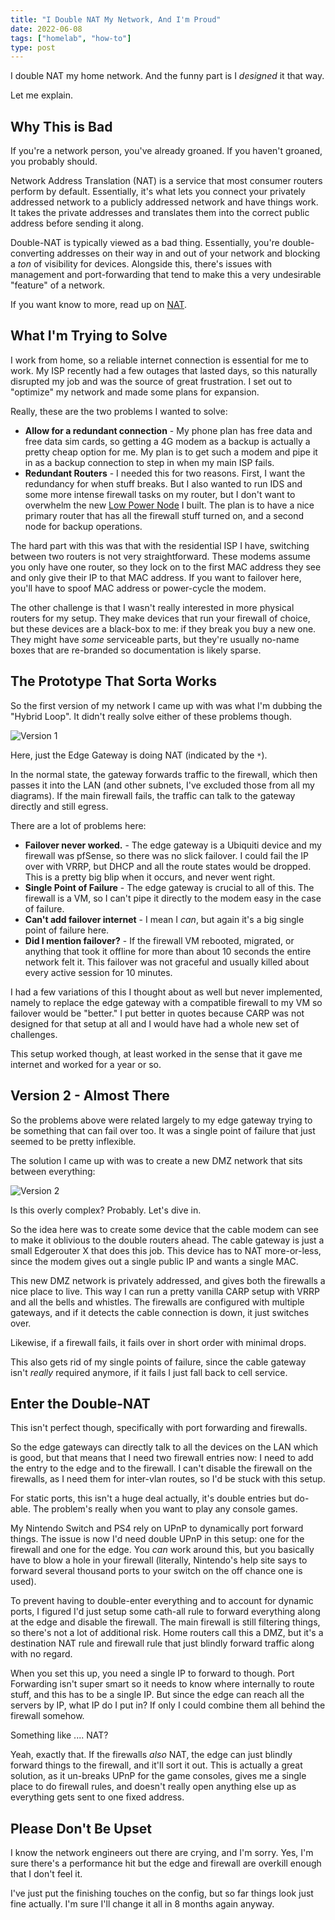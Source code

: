```yaml
---
title: "I Double NAT My Network, And I'm Proud"
date: 2022-06-08
tags: ["homelab", "how-to"]
type: post
---
```


I double NAT my home network.  And the funny part is I _designed_ it that way.

Let me explain.

## Why This is Bad

If you're a network person, you've already groaned.  If you haven't groaned, you
probably should.

Network Address Translation (NAT) is a service that most consumer routers
perform by default.  Essentially, it's what lets you connect your privately
addressed network to a publicly addressed network and have things work.  It
takes the private addresses and translates them into the correct public address
before sending it along.

Double-NAT is typically viewed as a bad thing.  Essentially, you're
double-converting addresses on their way in and out of your network and blocking
a _ton_ of visibility for devices.  Alongside this, there's issues with
management and port-forwarding that tend to make this a very undesirable
"feature" of a network.

If you want know to more, read up on
[NAT](https://en.wikipedia.org/wiki/Network_address_translation).

## What I'm Trying to Solve

I work from home, so a reliable internet connection is essential for me to work.
My ISP recently had a few outages that lasted days, so this naturally disrupted
my job and was the source of great frustration.  I set out to "optimize" my
network and made some plans for expansion.

Really, these are the two problems I wanted to solve:

* **Allow for a redundant connection** - My phone plan has free data and free
  data sim cards, so getting a 4G modem as a backup is actually a pretty cheap
  option for me.  My plan is to get such a modem and pipe it in as a backup
  connection to step in when my main ISP fails.
* **Redundant Routers** - I needed this for two reasons.  First, I want the
  redundancy for when stuff breaks.  But I also wanted to run IDS and some more
  intense firewall tasks on my router, but I don't want to overwhelm the new
  [Low Power
  Node](/2022/how-my-homelab-became-critical-infrastructure-during-a-tornado/) I
  built.  The plan is to have a nice primary router that has all the firewall
  stuff turned on, and a second node for backup operations.

The hard part with this was that with the residential ISP I have, switching
between two routers is not very straightforward.  These modems assume you only
have one router, so they lock on to the first MAC address they see and only give
their IP to that MAC address.  If you want to failover here, you'll have to
spoof MAC address or power-cycle the modem.

The other challenge is that I wasn't really interested in more physical routers
for my setup.  They make devices that run your firewall of choice, but these
devices are a black-box to me: if they break you buy a new one.  They might have
_some_ serviceable parts, but they're usually no-name boxes that are re-branded
so documentation is likely sparse.

## The Prototype That Sorta Works

So the first version of my network I came up with was what I'm dubbing the
"Hybrid Loop".  It didn't really solve either of these problems though.

![Version 1](/images/2022.06-networkv1.png)

Here, just the Edge Gateway is doing NAT (indicated by the `*`).

In the normal state, the gateway forwards traffic to the firewall, which then
passes it into the LAN (and other subnets, I've excluded those from all my
diagrams).  If the main firewall fails, the traffic can talk to the gateway
directly and still egress.

There are a lot of problems here:

* **Failover never worked.** - The edge gateway is a Ubiquiti device and my
  firewall was pfSense, so there was no slick failover.  I could fail the IP
  over with VRRP, but DHCP and all the route states would be dropped.  This is a
  pretty big blip when it occurs, and never went right.
* **Single Point of Failure** - The edge gateway is crucial to all of this.  The
  firewall is a VM, so I can't pipe it directly to the modem easy in the case of
  failure.
* **Can't add failover internet** - I mean I _can_, but again it's a big single
  point of failure here.
* **Did I mention failover?** - If the firewall VM rebooted, migrated, or
  anything that took it offline for more than about 10 seconds the entire
  network felt it.  This failover was not graceful and usually killed about
  every active session for 10 minutes.

I had a few variations of this I thought about as well but never implemented,
namely to replace the edge gateway with a compatible firewall to my VM so
failover would be "better."  I put better in quotes because CARP was not
designed for that setup at all and I would have had a whole new set of
challenges.

This setup worked though, at least worked in the sense that it gave me internet
and worked for a year or so.

## Version 2 - Almost There

So the problems above were related largely to my edge gateway trying to be
something that can fail over too.  It was a single point of failure that just
seemed to be pretty inflexible.

The solution I came up with was to create a new DMZ network that sits between
everything:

![Version 2](/images/2022.06-networkv2.png)

Is this overly complex? Probably.  Let's dive in.

So the idea here was to create some device that the cable modem can see to make
it oblivious to the double routers ahead.  The cable gateway is just a small
Edgerouter X that does this job.  This device has to NAT more-or-less, since the
modem gives out a single public IP and wants a single MAC.

This new DMZ network is privately addressed, and gives both the firewalls a nice
place to live.  This way I can run a pretty vanilla CARP setup with VRRP and all
the bells and whistles.  The firewalls are configured with multiple gateways,
and if it detects the cable connection is down, it just switches over.

Likewise, if a firewall fails, it fails over in short order with minimal drops.

This also gets rid of my single points of failure, since the cable gateway isn't
_really_ required anymore, if it fails I just fall back to cell service.

## Enter the Double-NAT

This isn't perfect though, specifically with port forwarding and firewalls.

So the edge gateways can directly talk to all the devices on the LAN which is
good, but that means that I need two firewall entries now: I need to add the
entry to the edge and to the firewall.  I can't disable the firewall on the
firewalls, as I need them for inter-vlan routes, so I'd be stuck with this setup.

For static ports, this isn't a huge deal actually, it's double entries but
do-able.  The problem's really when you want to play any console games.

My Nintendo Switch and PS4 rely on UPnP to dynamically port forward things.  The
issue is now I'd need double UPnP in this setup: one for the firewall and one
for the edge.  You _can_ work around this, but you basically have to blow a hole
in your firewall (literally, Nintendo's help site says to forward several
thousand ports to your switch on the off chance one is used).

To prevent having to double-enter everything and to account for dynamic ports, I
figured I'd just setup some cath-all rule to forward everything along at the
edge and disable the firewall.  The main firewall is still filtering things, so
there's not a lot of additional risk. Home routers call this a DMZ, but it's a
destination NAT rule and firewall rule that just blindly forward traffic along
with no regard. 

When you set this up, you need a single IP to forward to though.  Port
Forwarding isn't super smart so it needs to know where internally to route
stuff, and this has to be a single IP.  But since the edge can reach all the
servers by IP, what IP do I put in?  If only I could combine them all behind the
firewall somehow.

Something like .... NAT?

Yeah, exactly that.  If the firewalls _also_ NAT, the edge can just blindly
forward things to the firewall, and it'll sort it out.  This is actually a great
solution, as it un-breaks UPnP for the game consoles, gives me a single place to
do firewall rules, and doesn't really open anything else up as everything gets
sent to one fixed address.

## Please Don't Be Upset

I know the network engineers out there are crying, and I'm sorry.  Yes, I'm sure
there's a performance hit but the edge and firewall are overkill enough that I
don't feel it.

I've just put the finishing touches on the config, but so far things look just
fine actually.  I'm sure I'll change it all in 8 months again anyway.
